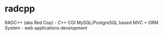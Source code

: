 # radcpp
RADC++ (aka Red Cop) - C++ CGI MySQL/PostgreSQL based MVC + ORM System - web applications development
